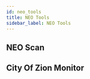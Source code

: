 ```yaml
---
id: neo_tools
title: NEO Tools
sidebar_label: NEO Tools
---
```


## NEO Scan

## City Of Zion Monitor